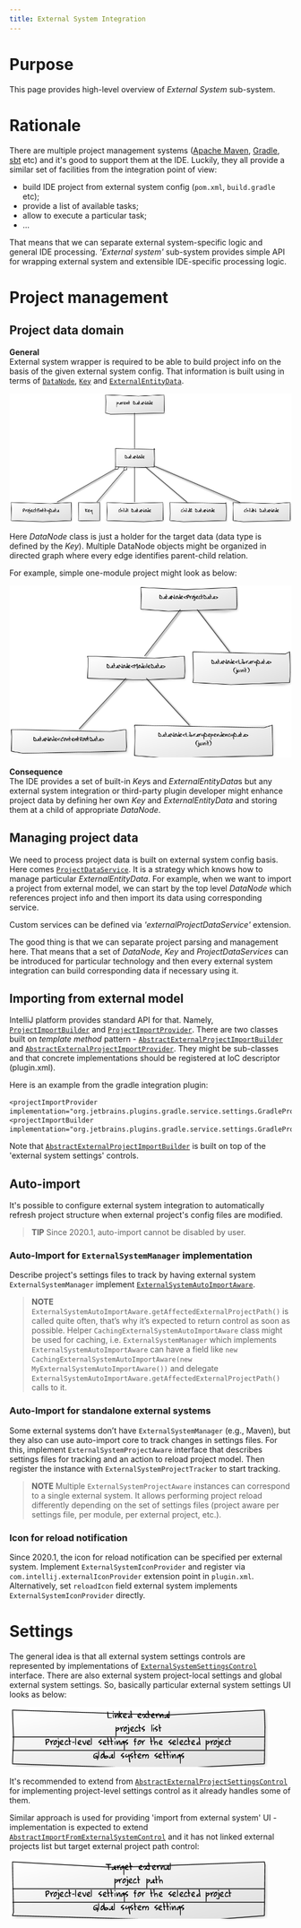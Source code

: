 ```yaml
---
title: External System Integration
---
```


# Purpose

This page provides high-level overview of *External System* sub-system.

# Rationale

There are multiple project management systems ([Apache Maven](https://maven.apache.org/), [Gradle](https://www.gradle.org/), [sbt](https://www.scala-sbt.org/) etc) and it's good to support them at the IDE. Luckily, they all provide a similar set of facilities from the integration point of view:

*   build IDE project from external system config (`pom.xml`, `build.gradle` etc);
*   provide a list of available tasks;
*   allow to execute a particular task;
*   ...

That means that we can separate external system-specific logic and general IDE processing. *'External system'* sub-system provides simple API for wrapping external system and extensible IDE-specific processing logic.

# Project management

## Project data domain

**General**  
External system wrapper is required to be able to build project info on the basis of the given external system config. That information is built using in terms of [`DataNode`](upsource:///platform/external-system-api/src/com/intellij/openapi/externalSystem/model/DataNode.java), [`Key`](upsource:///platform/external-system-api/src/com/intellij/openapi/externalSystem/model/Key.java) and [`ExternalEntityData`](upsource:///platform/external-system-api/src/com/intellij/openapi/externalSystem/model/project/ExternalEntityData.java).

![DataNode](/reference_guide/img/data-node.png)

Here *DataNode* class is just a holder for the target data (data type is defined by the *Key*). Multiple DataNode objects might be organized in directed graph where every edge identifies parent-child relation.

For example, simple one-module project might look as below: 
 
![DataNode Example](/reference_guide/img/data-node-example.png)


**Consequence**  
The IDE provides a set of built-in *Key*s and *ExternalEntityData*s but any external system integration or third-party plugin developer might enhance project data by defining her own *Key* and *ExternalEntityData* and storing them at a child of appropriate *DataNode*.

## Managing project data

We need to process project data is built on external system config basis. Here comes [`ProjectDataService`](upsource:///platform/external-system-api/src/com/intellij/openapi/externalSystem/service/project/manage/ProjectDataService.java). It is a strategy which knows how to manage particular *ExternalEntityData*. For example, when we want to import a project from external model, we can start by the top level *DataNode* which references project info and then import its data using corresponding service.

Custom services can be defined via *'externalProjectDataService'* extension.

The good thing is that we can separate project parsing and management here. That means that a set of *DataNode*, *Key* and *ProjectDataServices* can be introduced for particular technology and then every external system integration can build corresponding data if necessary using it.

## Importing from external model

IntelliJ platform provides standard API for that. Namely, [`ProjectImportBuilder`](upsource:///java/idea-ui/src/com/intellij/projectImport/ProjectImportBuilder.java) and [`ProjectImportProvider`](upsource:///java/idea-ui/src/com/intellij/projectImport/ProjectImportProvider.java). There are two classes built on *template method* pattern - [`AbstractExternalProjectImportBuilder`](upsource:///java/idea-ui/src/com/intellij/openapi/externalSystem/service/project/wizard/AbstractExternalProjectImportBuilder.java) and [`AbstractExternalProjectImportProvider`](upsource:///java/idea-ui/src/com/intellij/openapi/externalSystem/service/project/wizard/AbstractExternalProjectImportProvider.java). They might be sub-classes and that concrete implementations should be registered at IoC descriptor (plugin.xml).

Here is an example from the gradle integration plugin:

    <projectImportProvider implementation="org.jetbrains.plugins.gradle.service.settings.GradleProjectImportProvider"/>
    <projectImportBuilder implementation="org.jetbrains.plugins.gradle.service.settings.GradleProjectImportBuilder"/>

Note that [`AbstractExternalProjectImportBuilder`](upsource:///java/idea-ui/src/com/intellij/openapi/externalSystem/service/project/wizard/AbstractExternalProjectImportBuilder.java) is built on top of the 'external system settings' controls.

## Auto-import

It's possible to configure external system integration to automatically refresh project structure when external project's config files are modified.

> **TIP** Since 2020.1, auto-import cannot be disabled by user.

### Auto-Import for `ExternalSystemManager` implementation

Describe project's settings files to track by having external system `ExternalSystemManager` implement [`ExternalSystemAutoImportAware`](upsource:///platform/external-system-api/src/com/intellij/openapi/externalSystem/ExternalSystemAutoImportAware.java).

> **NOTE** `ExternalSystemAutoImportAware.getAffectedExternalProjectPath()` is called quite often, that’s why it’s expected to return control as soon as possible. Helper `CachingExternalSystemAutoImportAware` class might be used for caching, i.e. `ExternalSystemManager` which implements `ExternalSystemAutoImportAware` can have a field like `new CachingExternalSystemAutoImportAware(new MyExternalSystemAutoImportAware())` and delegate `ExternalSystemAutoImportAware.getAffectedExternalProjectPath()` calls to it.

### Auto-Import for standalone external systems

Some external systems don’t have `ExternalSystemManager` (e.g., Maven), but they also can use auto-import core to track changes in settings files. For this, implement `ExternalSystemProjectAware` interface that describes settings files for tracking and an action to reload project model. 
Then register the instance with `ExternalSystemProjectTracker` to start tracking. 

> **NOTE** Multiple `ExternalSystemProjectAware` instances can correspond to a single external system. It allows performing project reload differently depending on the set of settings files (project aware per settings file, per module, per external project, etc.).


### Icon for reload notification
Since 2020.1, the icon for reload notification can be specified per external system. Implement `ExternalSystemIconProvider` and register via `com.intellij.externalIconProvider` extension point in `plugin.xml`. Alternatively, set `reloadIcon` field external system implements `ExternalSystemIconProvider` directly.


# Settings

The general idea is that all external system settings controls are represented by implementations of [`ExternalSystemSettingsControl`](upsource:///platform/external-system-impl/src/com/intellij/openapi/externalSystem/util/ExternalSystemSettingsControl.java) interface. There are also external system project-local settings and global external system settings. So, basically particular external system settings UI looks as below:

![Configurable](/reference_guide/img/configurable.png)

It's recommended to extend from [`AbstractExternalProjectSettingsControl`](upsource:///platform/external-system-impl/src/com/intellij/openapi/externalSystem/service/settings/AbstractExternalProjectSettingsControl.java) for implementing project-level settings control as it already handles some of them.

Similar approach is used for providing 'import from external system' UI - implementation is expected to extend [`AbstractImportFromExternalSystemControl`](upsource:///java/idea-ui/src/com/intellij/openapi/externalSystem/service/settings/AbstractImportFromExternalSystemControl.java) and it has not linked external projects list but target external project path control:

![Import from external system](/reference_guide/img/import.png)
